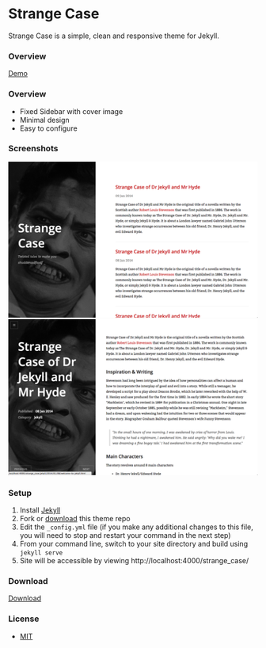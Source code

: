 Strange Case
============

Strange Case is a simple, clean and responsive theme for Jekyll. 


### Overview 

[Demo](http://thephuse.github.io/strange_case/)

### Overview 

* Fixed Sidebar with cover image
* Minimal design 
* Easy to configure

### Screenshots

![screenshot](/images/screenshot1.png)
![screenshot](/images/screenshot2.png)

### Setup

1. Install [Jekyll](http://jekyllrb.com/)
2. Fork or [download](https://github.com/thephuse/strange_case) this theme repo
3. Edit the `_config.yml` file (if you make any additional changes to this file, you will need to stop and restart your command in the next step)
4. From your command line, switch to your site directory and build using `jekyll serve`
5. Site will be accessible by viewing http://localhost:4000/strange_case/

### Download

[Download](https://github.com/thephuse/strange_case)

### License
* [MIT](http://opensource.org/licenses/MIT)